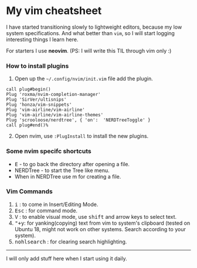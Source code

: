 # My vim cheatsheet
<!-- 14 June, 2020 -->
I have started transitioning slowly to lightweight editors, because my low system specifications.
And what better than `vim`, so I will start logging interesting things I learn here.

For starters I use **neovim**.
(PS: I will write this TIL through vim only :)

### How to install plugins
1. Open up the `~/.config/nvim/init.vim` file add the plugin.
```
call plug#begin()
Plug 'roxma/nvim-completion-manager'
Plug 'SirVer/ultisnips'
Plug 'honza/vim-snippets'
Plug 'vim-airline/vim-airline'
Plug 'vim-airline/vim-airline-themes'
Plug 'scrooloose/nerdtree', { 'on':  'NERDTreeToggle' }
call plug#end()% 
```

2. Open nvim, use `:PlugInstall` to install the new plugins.

### Some nvim specifc shortcuts

- <kbd>E</kbd> - to go back the directory after opening a file.
- </kbd>NERDTree</kbd> - to start the Tree like menu.
- When in NERDTree use </kbd>m</kbd> for creating a file.

### Vim Commands

1. <kbd>i</kbd> : to come in Insert/Editing Mode.
2. <kbd>Esc</kbd> : for command mode. 
3. <kbd>V</kbd> : to enable visual mode, use <kbd>shift</kbd> and arrow keys to select text.
4. <kbd>"+y</kbd>: for yanking(copying) text from vim to system's clipboard (tested on Ubuntu 18, might not work on other systems. Search according to your system).
5. <kbd>nohlsearch</kbd> : for clearing search highlighting.

---
I will only add stuff here when I start using it daily.

